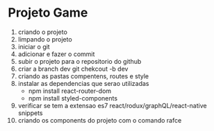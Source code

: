 # Projeto Game

1) criando o projeto
2) limpando o projeto
3) iniciar o git
4) adicionar e fazer o commit
5) subir o projeto para o repositorio do github
6) criar a branch dev git chekcout -b dev
7) criando as pastas compentens, routes e style
8) instalar as dependencias que serao utilizadas
    - npm install react-router-dom
    - npm install styled-components
9) verificar se tem a extensao es7 react/rodux/graphQL/react-native snippets
 10) criando os components do projeto com o comando rafce
